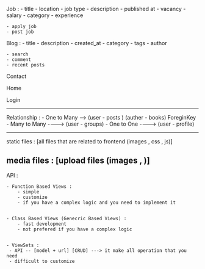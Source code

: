 Job :
    - title
    - location
    - job type
    - description
    - published at
    - vacancy
    - salary
    - category
    - experience



    - apply job
    - post job


Blog :
    - title
    - description
    - created_at
    - category
    - tags
    - author


    - search
    - comment
    - recent posts


Contact

Home

Login



---------------------------------------------------------------------------------------------

Relationship :
    - One to Many --> (user - posts ) (auther - books)  ForeginKey
    - Many to Many ----> (user - groups) 
    - One to One ----> (user - profile)



---------------------------------------------------------------------------------------------

static files : [all files that are related to frontend (images , css , js)]

media files : [upload files (images , )]
---------------------------------------------------------------------------------------------



API :

    - Function Based Views :
        - simple
        - customize
        - if you have a complex logic and you need to implement it


    - Class Based Views (Genecric Based Views) :
        - fast development
        - not prefered if you have a complex logic 


    - ViewSets :
     - API -- [model + url] [CRUD] ---> it make all operation that you need
     - difficult to customize 


